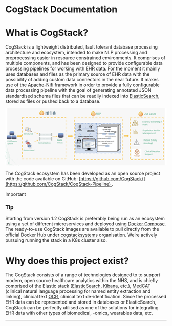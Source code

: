 


# CogStack Documentation

# What is CogStack?

CogStack is a lightweight distributed, fault tolerant database processing architecture and ecosystem, intended to make NLP processing and preprocessing easier in resource constrained environments. It comprises of multiple components, and has been designed to provide configurable data processing pipelines for working with EHR data. For the moment it mainly uses databases and files as the primary source of EHR data with the possibility of adding custom data connectors in the near future. It makes use of the [Apache-Nifi](https://nifi.apache.org/) framework in order to provide a fully configurable data processing pipeline with the goal of generating annotated JSON standardised schema files that can be readily indexed into [ElasticSearch](https://www.elastic.co/), stored as files or pushed back to a database.

![](./attachments/54bb85e8-0428-4a56-a702-fd359272ed6e.png)

The CogStack ecosystem has been developed as an open source project with the code available on GitHub: [https://github.com/CogStack/](https://github.com/CogStack/CogStack-Pipeline) .

> [!IMPORTANT]
> ### Tip
>
> Starting from version 1.2 CogStack is preferably being run as an ecosystem using a set of different microservices and deployed using [Docker Compose](https://docs.docker.com/compose/). The ready-to-use CogStack images are available to pull directly from the official Docker Hub under [cogstacksystems](https://hub.docker.com/u/cogstacksystems/) organisation. We’re actively pursuing running the stack in a K8s cluster also.

# Why does this project exist?

The CogStack consists of a range of technologies designed to to support modern, open source healthcare analytics within the NHS, and is chiefly comprised of the Elastic stack ([ElasticSearch](https://www.elastic.co/products/elasticsearch), [Kibana](https://www.elastic.co/products/kibana), etc.), [MedCAT](https://github.com/CogStack/MedCAT) (clinical natural language processing for named entity extraction and linking), clinical text [OCR](https://github.com/CogStack/ocr-service), clinical text de-identification. Since the processed EHR data can be represented and stored in databases or ElasticSearch, CogStack can be perfectly utilised as one of the solutions for integrating EHR data with other types of biomedical, -omics, wearables data, etc.

---